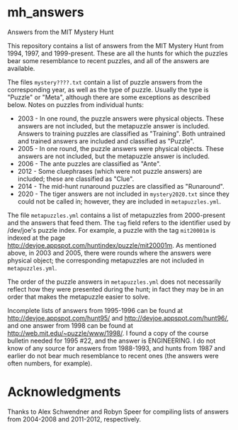 mh\_answers
===========

Answers from the MIT Mystery Hunt

This repository contains a list of answers from the MIT Mystery Hunt
from 1994, 1997, and 1999-present.  These are all the hunts for which
the puzzles bear some resemblance to recent puzzles, and all of the
answers are available.

The files `mystery????.txt` contain a list of puzzle answers from the
corresponding year, as well as the type of puzzle.  Usually the type
is "Puzzle" or "Meta", although there are some exceptions as described
below.
Notes on puzzles from individual hunts:
* 2003 - In one round, the puzzle answers were physical objects.  These
answers are not included, but the metapuzzle answer is included.
Answers to training puzzles are classified as "Training".  Both
untrained and trained answers are included and classified as "Puzzle".
* 2005 - In one round, the puzzle answers were physical objects.  These
answers are not included, but the metapuzzle answer is included.
* 2006 - The ante puzzles are classified as "Ante".
* 2012 - Some cluephrases (which were not puzzle answers) are included;
these are classified as "Clue".
* 2014 - The mid-hunt runaround puzzles are classified as "Runaround".
* 2020 - The tiger answers are not included in `mystery2020.txt` since they could not be called in; however, they are included in `metapuzzles.yml`.

The file `metapuzzles.yml` contains a list of metapuzzles from
2000-present and the answers that feed them.  The `tag` field refers
to the identifier used by /dev/joe's puzzle index.  For example, a
puzzle with the tag `mit20001m` is indexed at the page
http://devjoe.appspot.com/huntindex/puzzle/mit20001m.
As mentioned above, in 2003 and 2005, there were rounds where the
answers were physical object; the corresponding metapuzzles are not
included in `metapuzzles.yml`.

The order of the puzzle answers in `metapuzzles.yml` does not necessarily reflect how they were presented during the hunt; in fact they may be in an order that makes the metapuzzle easier to solve.

Incomplete lists of answers from 1995-1996 can be found at
http://devjoe.appspot.com/hunt95/ and http://devjoe.appspot.com/hunt96/, and
one answer from 1998 can be found at http://web.mit.edu/~puzzle/www/1998/.  I
found a copy of the course bulletin needed for 1995 #22, and the answer is
ENGINEERING.  I do not know of any source for answers from 1988-1993, and hunts
from 1987 and earlier do not bear much resemblance to recent ones (the answers
were often numbers, for example).

Acknowledgments
===============
Thanks to Alex Schwendner and Robyn Speer for compiling lists of
answers from 2004-2008 and 2011-2012, respectively.
